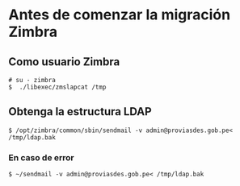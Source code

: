 # Antes de comenzar la migración Zimbra

    
##  Como usuario Zimbra 

    # su - zimbra
    $  ./libexec/zmslapcat /tmp

##  Obtenga la estructura LDAP 

    $ /opt/zimbra/common/sbin/sendmail -v admin@proviasdes.gob.pe< /tmp/ldap.bak


### En caso de error

    $ ~/sendmail -v admin@proviasdes.gob.pe< /tmp/ldap.bak

